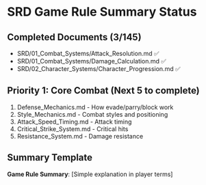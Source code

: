 # SRD Game Rule Summary Status

## Completed Documents (3/145)
- SRD/01_Combat_Systems/Attack_Resolution.md ✅
- SRD/01_Combat_Systems/Damage_Calculation.md ✅  
- SRD/02_Character_Systems/Character_Progression.md ✅

## Priority 1: Core Combat (Next 5 to complete)
1. Defense_Mechanics.md - How evade/parry/block work
2. Style_Mechanics.md - Combat styles and positioning  
3. Attack_Speed_Timing.md - Attack timing
4. Critical_Strike_System.md - Critical hits
5. Resistance_System.md - Damage resistance

## Summary Template
**Game Rule Summary**: [Simple explanation in player terms]
